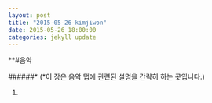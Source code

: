 ```yaml
---
layout: post
title: "2015-05-26-kimjiwon"
date: 2015-05-26 18:00:00
categories: jekyll update
---
```


**#음악

######* (*이 장은 음악 탭에 관련된 설명을 간략히 하는 곳입니다.)

 1.
